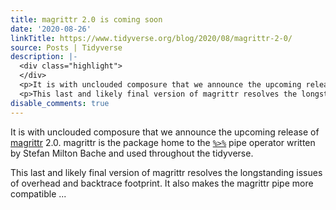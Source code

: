 ```yaml
---
title: magrittr 2.0 is coming soon
date: '2020-08-26'
linkTitle: https://www.tidyverse.org/blog/2020/08/magrittr-2-0/
source: Posts | Tidyverse
description: |-
  <div class="highlight">
  </div>
  <p>It is with unclouded composure that we announce the upcoming release of <a href="https://magrittr.tidyverse.org/" target="_blank" rel="noopener">magrittr</a> 2.0. magrittr is the package home to the <a href="https://magrittr.tidyverse.org/reference/pipe.html" target="_blank" rel="noopener"><code>%&gt;%</code></a> pipe operator written by Stefan Milton Bache and used throughout the tidyverse.</p>
  <p>This last and likely final version of magrittr resolves the longstanding issues of overhead and backtrace footprint. It also makes the magrittr pipe more compatible ...
disable_comments: true
---
```

<div class="highlight">
</div>
<p>It is with unclouded composure that we announce the upcoming release of <a href="https://magrittr.tidyverse.org/" target="_blank" rel="noopener">magrittr</a> 2.0. magrittr is the package home to the <a href="https://magrittr.tidyverse.org/reference/pipe.html" target="_blank" rel="noopener"><code>%&gt;%</code></a> pipe operator written by Stefan Milton Bache and used throughout the tidyverse.</p>
<p>This last and likely final version of magrittr resolves the longstanding issues of overhead and backtrace footprint. It also makes the magrittr pipe more compatible ...